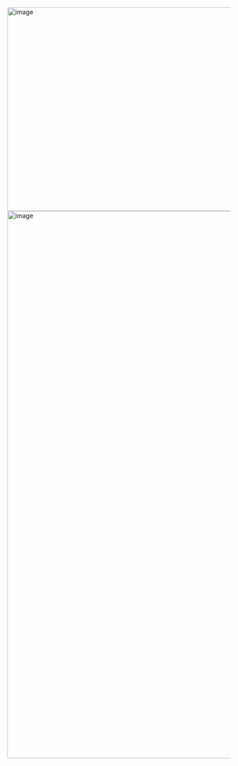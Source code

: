 <img width="1223" height="460" alt="image" src="https://github.com/user-attachments/assets/35171570-d14d-45ac-b9cb-8ad9c3e724a8" />
<img width="744" height="1236" alt="image" src="https://github.com/user-attachments/assets/0808e68e-b196-4adb-9733-20b5a5bafbe1" />

